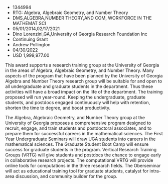 
* 1344994
* RTG: Algebra, Algebraic Geometry, and Number Theory
* DMS,ALGEBRA,NUMBER THEORY,AND COM, WORKFORCE IN THE MATHEMAT SCI
* 05/01/2014,02/17/2021
* Dino Lorenzini,GA,University of Georgia Research Foundation Inc
* Continuing Grant
* Andrew Pollington
* 04/30/2022
* USD 1,999,977.00

This award supports a research training group at the University of Georgia in
the areas of Algebra, Algebraic Geometry, and Number Theory. Many aspects of the
program that have been planned by the University of Georgia Algebra and Number
Theory research group will be suitable for and open to all undergraduate and
graduate students in the department. Thus these activities will have a broad
impact on the life of the department. The training proposed will run year-round.
Keeping the undergraduate, graduate students, and postdocs engaged continuously
will help with retention, shorten the time to degree, and boost productivity.

The Algebra, Algebraic Geometry, and Number Theory group at the University of
Georgia proposes a comprehensive program designed to recruit, engage, and train
students and postdoctoral associates, and to prepare them for successful careers
in the mathematical sciences. The First Year Undergraduate Seminars will draw
UGA students into careers in the mathematical sciences. The Graduate Student
Boot Camp will ensure success for graduate students in the program. Vertical
Research Training Groups (VRTG) will give students and postdocs the chance to
engage early in collaborative research projects. The computational VRTG will
provide online tools for computations in the three research fields. The
Oberseminar will act as educational training tool for graduate students,
catalyst for intra-area discussion, and community builder for the group.
